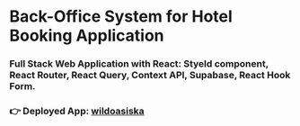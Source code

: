 # Back-Office System for Hotel Booking Application 

### Full Stack Web Application with React: Styeld component, React Router, React Query, Context API, Supabase, React Hook Form.

### 👉 Deployed App: [wildoasiska](https://wildoasiska.netlify.app/login)
